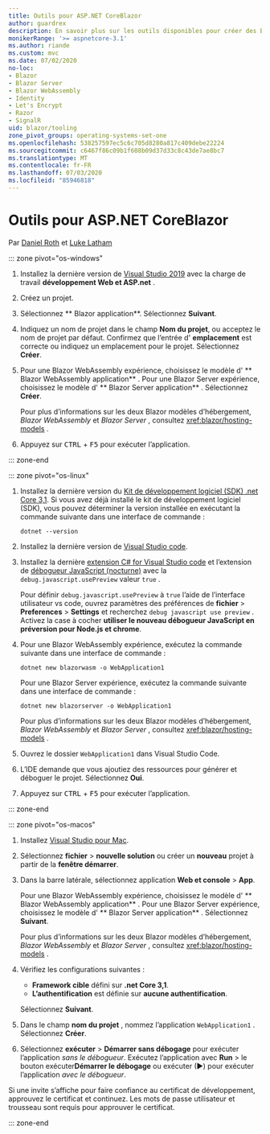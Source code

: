 ```yaml
---
title: Outils pour ASP.NET CoreBlazor
author: guardrex
description: En savoir plus sur les outils disponibles pour créer des Blazor applications.
monikerRange: '>= aspnetcore-3.1'
ms.author: riande
ms.custom: mvc
ms.date: 07/02/2020
no-loc:
- Blazor
- Blazor Server
- Blazor WebAssembly
- Identity
- Let's Encrypt
- Razor
- SignalR
uid: blazor/tooling
zone_pivot_groups: operating-systems-set-one
ms.openlocfilehash: 538257597ec5c6c705d8280a817c409debe22224
ms.sourcegitcommit: c6467f86c09b1f608b09d37d33c8c43de7ae8bc7
ms.translationtype: MT
ms.contentlocale: fr-FR
ms.lasthandoff: 07/03/2020
ms.locfileid: "85946818"
---
```

# <a name="tooling-for-aspnet-core-blazor"></a>Outils pour ASP.NET CoreBlazor

Par [Daniel Roth](https://github.com/danroth27) et [Luke Latham](https://github.com/guardrex)

::: zone pivot="os-windows"

1. Installez la dernière version de [Visual Studio 2019](https://visualstudio.microsoft.com/downloads/) avec la charge de travail **développement Web et ASP.net** .

1. Créez un projet.

1. Sélectionnez ** Blazor application**. Sélectionnez **Suivant**.

1. Indiquez un nom de projet dans le champ **Nom du projet**, ou acceptez le nom de projet par défaut. Confirmez que l’entrée d' **emplacement** est correcte ou indiquez un emplacement pour le projet. Sélectionnez **Créer**.

1. Pour une Blazor WebAssembly expérience, choisissez le modèle d' ** Blazor WebAssembly application** . Pour une Blazor Server expérience, choisissez le modèle d' ** Blazor Server application** . Sélectionnez **Créer**.

   Pour plus d’informations sur les deux Blazor modèles d’hébergement, *Blazor WebAssembly* et *Blazor Server* , consultez <xref:blazor/hosting-models> .

1. Appuyez sur <kbd>CTRL</kbd> + <kbd>F5</kbd> pour exécuter l’application.

::: zone-end

::: zone pivot="os-linux"

1. Installez la dernière version du [Kit de développement logiciel (SDK) .net Core 3,1](https://dotnet.microsoft.com/download/dotnet-core/3.1). Si vous avez déjà installé le kit de développement logiciel (SDK), vous pouvez déterminer la version installée en exécutant la commande suivante dans une interface de commande :

   ```dotnetcli
   dotnet --version
   ```

1. Installez la dernière version de [Visual Studio code](https://code.visualstudio.com/).

1. Installez la dernière [extension C# for Visual Studio code](https://marketplace.visualstudio.com/items?itemName=ms-dotnettools.csharp) et l’extension de [débogueur JavaScript (nocturne)](https://marketplace.visualstudio.com/items?itemName=ms-vscode.js-debug-nightly) avec la `debug.javascript.usePreview` valeur `true` .

   Pour définir `debug.javascript.usePreview` à `true` l’aide de l’interface utilisateur vs code, ouvrez paramètres des préférences de **fichier**  >  **Preferences**  >  **Settings** et recherchez `debug javascript use preview` . Activez la case à cocher **utiliser le nouveau débogueur JavaScript en préversion pour Node.js et chrome**.

1. Pour une Blazor WebAssembly expérience, exécutez la commande suivante dans une interface de commande :

   ```dotnetcli
   dotnet new blazorwasm -o WebApplication1
   ```

   Pour une Blazor Server expérience, exécutez la commande suivante dans une interface de commande :

   ```dotnetcli
   dotnet new blazorserver -o WebApplication1
   ```

   Pour plus d’informations sur les deux Blazor modèles d’hébergement, *Blazor WebAssembly* et *Blazor Server* , consultez <xref:blazor/hosting-models> .

1. Ouvrez le dossier `WebApplication1` dans Visual Studio Code.

1. L’IDE demande que vous ajoutiez des ressources pour générer et déboguer le projet. Sélectionnez **Oui**.

1. Appuyez sur <kbd>CTRL</kbd> + <kbd>F5</kbd> pour exécuter l’application.

::: zone-end

::: zone pivot="os-macos"

1. Installez [Visual Studio pour Mac](https://visualstudio.microsoft.com/vs/mac/).

1. Sélectionnez **fichier**  >  **nouvelle solution** ou créer un **nouveau** projet à partir de la **fenêtre démarrer**.

1. Dans la barre latérale, sélectionnez application **Web et console**  >  **App**.

   Pour une Blazor WebAssembly expérience, choisissez le modèle d' ** Blazor WebAssembly application** . Pour une Blazor Server expérience, choisissez le modèle d' ** Blazor Server application** . Sélectionnez **Suivant**.

   Pour plus d’informations sur les deux Blazor modèles d’hébergement, *Blazor WebAssembly* et *Blazor Server* , consultez <xref:blazor/hosting-models> .

1. Vérifiez les configurations suivantes :

   * **Framework cible** défini sur **.net Core 3,1**.
   * **L’authentification** est définie sur **aucune authentification**.
   
   Sélectionnez **Suivant**.

1. Dans le champ **nom du projet** , nommez l’application `WebApplication1` . Sélectionnez **Créer**.

1. Sélectionnez **exécuter**  >  **Démarrer sans débogage** pour exécuter l’application *sans le débogueur*. Exécutez l’application avec **Run**  >  le bouton exécuter**Démarrer le débogage** ou exécuter (&#9654;) pour exécuter l’application *avec le débogueur*.

Si une invite s’affiche pour faire confiance au certificat de développement, approuvez le certificat et continuez. Les mots de passe utilisateur et trousseau sont requis pour approuver le certificat.

::: zone-end
